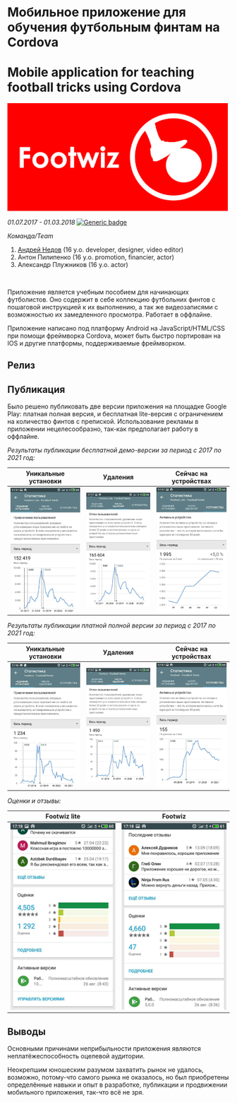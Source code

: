 # Мобильное приложение для обучения футбольным финтам на Cordova <br/><br/> Mobile application for teaching football tricks using Cordova
<img src="/imgs/img1.png" width="500"/>

*01.07.2017 - 01.03.2018*  [![Generic badge](https://img.shields.io/badge/Status-Closed-red.svg)](https://shields.io/)<br/>

*Команда/Team*
1. [Андрей Недов](https://github.com/Andrey-Nedov-is-a-human) (16 y.o. developer, designer, video editor)
2. Антон Пилипенко (16 y.o. promotion, financier, actor)
3. Александр Плужников (16 y.o. actor)
<br/>

Приложение является учебным пособием для начинающих футболистов. Оно содержит в себе коллекцию футбольних финтов с пошаговой инструкцией к их выполнению, а так же видеозаписями 
с возможностью их замедленного просмотра. Работает в оффлайне.

Приложение написано под платформу Android на JavaScript/HTML/CSS при помощи фреймворка Cordova, может быть быстро портирован на IOS и другие платформы, поддерживаемые фреймворком.

## Релиз

## Публикация

Было решено публиковать две версии приложения на площадке Google Play: платная полная версия, и бесплатная lite-версия с ограничением на количество финтов с препиской. Использование рекламы в приложении нецелесообразно, так-как предполагает работу в оффлайне.

_Результаты публикации бесплатной демо-версии за период с 2017 по 2021 год:_

Уникальные установки | Удаления | Сейчас на устройствах
--- | --- | ---
<img src="/imgs/img7.jpg" width="300"/> | <img src="/imgs/img6.jpg" width="300"/> | <img src="/imgs/img8.jpg" width="300"/>


_Результаты публикации платной полной версии за период с 2017 по 2021 год:_

Уникальные установки | Удаления | Сейчас на устройствах
--- | --- | ---
<img src="/imgs/img5.jpg" width="300"/> | <img src="/imgs/img4.jpg" width="300"/> | <img src="/imgs/img9.jpg" width="300"/>

_Оценки и отзывы:_

Footwiz lite | Footwiz
--- | ---
<img src="/imgs/img3.jpg" width="300"/> | <img src="/imgs/img2.jpg" width="300"/>

## Выводы

Основными причинами неприбыльности приложения являются неплатёжеспособность оцелевой аудитории.

Неокрепшим юношеским разумом захватить рынок не удалось, возможно, потому-что самого рынка не оказалось, но был приобретены определённые навыки и опыт в разработке, публикации и продвижении мобильного приложения, так-что всё не зря.
